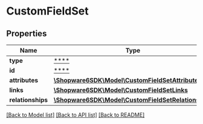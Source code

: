 # CustomFieldSet

## Properties
Name | Type | Description | Notes
------------ | ------------- | ------------- | -------------
**type** | [****](.md) |  | [optional] 
**id** | [****](.md) |  | [optional] 
**attributes** | [**\Shopware6SDK\Model\CustomFieldSetAttributes**](CustomFieldSetAttributes.md) |  | [optional] 
**links** | [**\Shopware6SDK\Model\CustomFieldSetLinks**](CustomFieldSetLinks.md) |  | [optional] 
**relationships** | [**\Shopware6SDK\Model\CustomFieldSetRelationships**](CustomFieldSetRelationships.md) |  | [optional] 

[[Back to Model list]](../../README.md#documentation-for-models) [[Back to API list]](../../README.md#documentation-for-api-endpoints) [[Back to README]](../../README.md)

